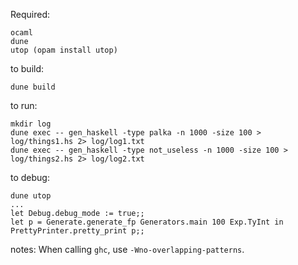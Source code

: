 

Required:
```
ocaml
dune
utop (opam install utop)
```


to build:
```
dune build
```


to run:
```
mkdir log
dune exec -- gen_haskell -type palka -n 1000 -size 100 > log/things1.hs 2> log/log1.txt
dune exec -- gen_haskell -type not_useless -n 1000 -size 100 > log/things2.hs 2> log/log2.txt
```


to debug:
```
dune utop
...
let Debug.debug_mode := true;;
let p = Generate.generate_fp Generators.main 100 Exp.TyInt in PrettyPrinter.pretty_print p;;
```




notes:
When calling `ghc`, use `-Wno-overlapping-patterns`.
